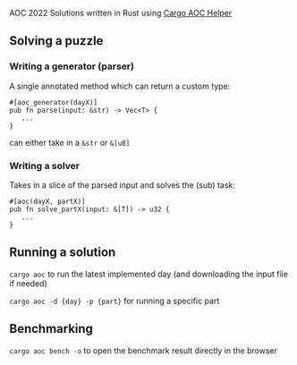 AOC 2022 Solutions written in Rust using [Cargo AOC Helper](https://github.com/gobanos/cargo-aoc)

## Solving a puzzle
### Writing a generator (parser)
A single annotated method which can return a custom type:
```
#[aoc_generator(dayX)]
pub fn parse(input: &str) -> Vec<T> {
   ...
}
```
can either take in a `&str` or `&[u8]`

### Writing a solver
Takes in a slice of the parsed input and solves the (sub) task:
```
#[aoc(dayX, partX)]
pub fn solve_partX(input: &[T]) -> u32 {
   ...
}
```

## Running a solution
`cargo aoc` to run the latest implemented day (and downloading the input file if needed)

`cargo aoc -d {day} -p {part}` for running a specific part

## Benchmarking
`cargo aoc bench -o` to open the benchmark result directly in the browser
